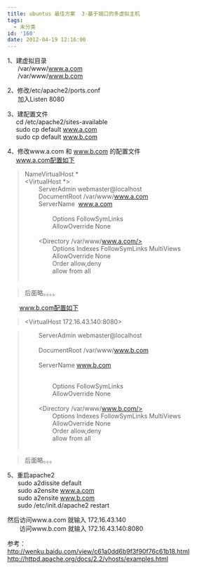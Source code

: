 ```yaml
---
title: ubuntus 最佳方案  3-基于端口的多虚拟主机
tags:
  - 未分类
id: '160'
date: 2012-04-19 12:16:00
---
```


1、建虚拟目录  
      /var/www/www.a.com  
      /var/www/www.b.com  
  
2、修改/etc/apache2/ports.conf  
      加入Listen 8080  
  
3、建配置文件  
     cd /etc/apache2/sites-available  
     sudo cp default www.a.com  
     sudo cp default www.b.com  
  
4、修改www.a.com 和 www.b.com 的配置文件  
     www.a.com配置如下  

> NameVirtualHost \*  
> <VirtualHost \*>  
>         ServerAdmin webmaster@localhost  
>         DocumentRoot /var/www/www.a.com  
>         ServerName  www.a.com  
>         <Directory />  
>                 Options FollowSymLinks  
>                 AllowOverride None  
>         </Directory>  
>         <Directory /var/www/www.a.com/>  
>                 Options Indexes FollowSymLinks MultiViews  
>                 AllowOverride None  
>                 Order allow,deny  
>                 allow from all  
>         </Directory>  

> 后面略。。。。  
>   

       www.b.com配置如下  

> <VirtualHost 172.16.43.140:8080>  

>         ServerAdmin webmaster@localhost  
>          
>         DocumentRoot /var/www/www.b.com  
>          
>         ServerName www.b.com  
>   
>         <Directory />  
>                 Options FollowSymLinks  
>                 AllowOverride None  
>         </Directory>  
>         <Directory /var/www/www.b.com/>  
>                 Options Indexes FollowSymLinks MultiViews  
>                 AllowOverride None  
>                 Order allow,deny  
>                 allow from all  
>         </Directory>  

> 后面略。。。  

  
5、重启apache2  
      sudo a2dissite default  
      sudo a2ensite www.a.com  
      sudo a2ensite www.b.com  
      sudo /etc/init.d/apache2 restart  
  
  
  
然后访问www.a.com 就输入 172.16.43.140  
       访问www.b.com 就输入 172.16.43.140:8080  
  
  
参考：  
http://wenku.baidu.com/view/c61a0dd6b9f3f90f76c61b18.html  
http://httpd.apache.org/docs/2.2/vhosts/examples.html